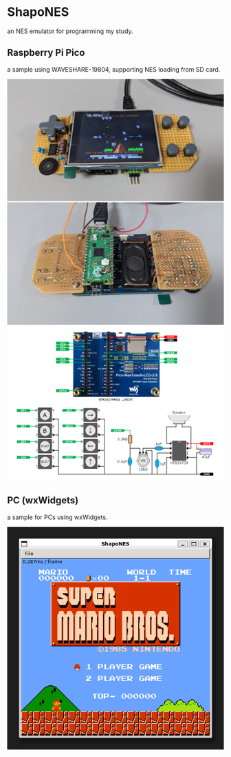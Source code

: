 # ShapoNES

an NES emulator for programming my study.

## Raspberry Pi Pico

a sample using WAVESHARE-19804, supporting NES loading from SD card.

![](img/cover.jpg)
![](img/backside.jpg)
![](img/circuit.png)

## PC (wxWidgets)

a sample for PCs using wxWidgets.

![](img/ss01.png)
